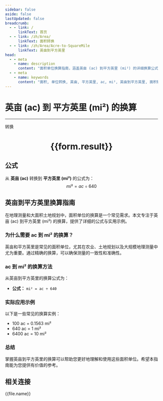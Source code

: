 ```yaml
---
sidebar: false
aside: false
lastUpdated: false
breadcrumb:
  - - link: /
      linkText: 首页
  - - link: /zh/Area/
      linkText: 面积转换
  - - link: /zh/Area/Acre-to-SquareMile
      linkText: 英亩到平方英里
head:
  - - meta
    - name: description
      content: "面积单位换算指南，涵盖英亩 (ac) 到平方英里 (mi²) 的详细换算公式与说明。"
  - - meta
    - name: keywords
      content: "面积, 单位转换, 英亩, 平方英里, ac, mi², 英亩到平方英里, 面积转换指南"
---
```

# 英亩 (ac) 到 平方英里 (mi²) 的换算
---
<script setup>
import { onMounted, reactive, inject, ref } from 'vue'
import { NButton, NForm, NFormItem, NInput, NInputNumber, NSelect, NCard, useMessage,NGrid ,NGi } from 'naive-ui'
import { defineClientComponent } from 'vitepress'
import { Area } from '../../files';

const convert = inject('convert')

const form = reactive({
  number: null,
  result: '',
})

const convertHandler = () => {
  if (form.number !== null && !isNaN(form.number)) {
    const convertedValue = parseFloat(form.number) / 640
    form.result = `${form.number}ac = ${convertedValue.toFixed(4)}mi²`
  } else {
    form.result = '请输入有效的数值。'
  }
}
</script>

<n-form size="large" :model="form">
  <n-form-item label="英亩 (ac)">
    <n-input-number v-model:value="form.number" placeholder="输入英亩" style="width: 100%" />
  </n-form-item>
  <n-form-item>
    <n-button type="primary" @click="convertHandler" block>转换</n-button>
  </n-form-item>
</n-form>

<n-card  embedded :bordered="false" hoverable>
  <div  style="text-align:center">
    <h1>{{form.result}}</h1>
  </div>
</n-card>

## 公式

从 **英亩 (ac)** 转换到 **平方英里 (mi²)** 的公式为：
$$ mi² = ac \div 640 $$

## 英亩到平方英里换算指南

在地理测量和大面积土地规划中，面积单位的换算是一个常见需求。本文专注于英亩 (ac) 到平方英里 (mi²) 的换算，提供了详细的公式与实用示例。

### 为什么需要 ac 到 mi² 的换算？

英亩和平方英里是常见的面积单位，尤其在农业、土地规划以及大规模地理测量中尤为重要。通过精确的换算，可以确保测量的一致性和准确性。

### ac 到 mi² 的换算方法

从英亩到平方英里的换算公式为：

- **公式：** `mi² = ac ÷ 640`

### 实际应用示例

以下是一些常见的换算实例：

- 100 ac = 0.1563 mi²
- 640 ac = 1 mi²
- 6400 ac = 10 mi²

### 总结

掌握英亩到平方英里的换算可以帮助您更好地理解和使用这些面积单位。希望本指南能为您提供有价值的参考。

## 相关连接
<n-grid x-gap="12" :cols="3">
  <n-gi v-for="(file, index) in Area" :key="index">
    <n-button
      text
      tag="a"
      :href="file.path"
      type="primary"
    >
      {{file.name}}
    </n-button>
  </n-gi>
</n-grid>